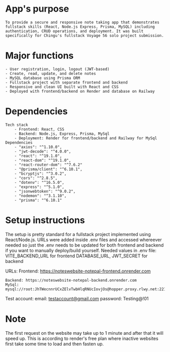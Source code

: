 # App's purpose
    To provide a secure and responsive note taking app that demonstrates fullstack skills (React, Node.js Express, Prisma, MySQL) including authentication, CRUD operations, and deployment. It was built
    specifically for Chingu's fullstack Voyage 56 solo project submission.

# Major functions
    - User registration, login, logout (JWT-based)
    - Create, read, update, and delete notes
    - MySQL database using Prisma ORM
    - Fullstack project with separate frontend and backend
    - Responsive and clean UI built with React and CSS
    - Deployed with frontend/backend on Render and database on Railway

# Dependencies
    Tech stack
        - Frontend: React, CSS
        - Backend: Node.js, Express, Prisma, MySql
        - Deployment: Render for frontend/backend and Railway for MySql
    Dependencies
        - "axios": "^1.10.0",
        - "jwt-decode": "^4.0.0",
        - "react": "^19.1.0",
        - "react-dom": "^19.1.0",
        - "react-router-dom": "^7.6.2"
        - "@prisma/client": "^6.10.1",
        - "bcryptjs": "^3.0.2",
        - "cors": "^2.8.5",
        - "dotenv": "^16.5.0",
        - "express": "^5.1.0",
        - "jsonwebtoken": "^9.0.2",
        - "nodemon": "^3.1.10",
        - "prisma": "^6.10.1"


# Setup instructions
The setup is pretty standard for a fullstack project implemented using React/Node.js. URLs were added inside
.env files and accessed whereever needed so just the .env needs to be updated for both frontend and backend if you want to manually deploy/build yourself.
Needed values in .env file:
    VITE_BACKEND_URL for frontend
    DATABASE_URL, JWT_SECRET for backend
    
URLs:
    Frontend: https://noteswebsite-notepal-frontend.onrender.com

    Backend: https://noteswebsite-notepal-backend.onrender.com
    MySql: mysql://root:JhTWecnnrUCxZElvTwbHlqRNUcIovjOs@hopper.proxy.rlwy.net:22175/railway

Test account:
    email: testaccount@gmail.com
    password: Testing@!01

# Note
The first request on the website may take up to 1 minute and after that it will speed up. This is according
to render's free plan where inactive websites first take some time to load and then fasten up.